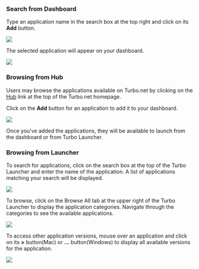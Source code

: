 ### Search from Dashboard

Type an application name in the search box at the top right and click on its **Add** button.

![](/docs/getting_started/find_applications/adding-an-applicatino-to-your-dashboard-via-search-1.png)

The selected application will appear on your dashboard.

![](/docs/getting_started/find_applications/adding-an-applicatino-to-your-dashboard-via-search-2.png)

### Browsing from Hub

Users may browse the applications available on Turbo.net by clicking on the [Hub](https://turbo.net/hub) link at the top of the Turbo.net homepage.

Click on the **Add** button for an application to add it to your dashboard.

![](/docs/getting_started/find_applications/browsing-applications-on-the-turbo.net-hub-1.png)

Once you've added the applications, they will be available to launch from the dashboard or from Turbo Launcher.

### Browsing from Launcher

To search for applications, click on the search box at the top of the Turbo Launcher and enter the name of the application. A list of applications matching your search will be displayed.

![](/docs/getting_started/find_applications/search-mac.png)

To browse, click on the Browse All tab at the upper right of the Turbo Launcher to display the application categories. Navigate through the categories to see the available applications.

![](/docs/getting_started/find_applications/browse-mac.png)

To access other application versions, mouse over an application and click on its **>** button(Mac) or **...** button(Windows) to display all available versions for the application.

![](/docs/getting_started/find_applications/versions-mac.png)
